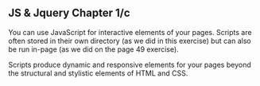 ## JS & Jquery Chapter 1/c

You can use JavaScript for interactive elements of your pages. Scripts are often stored in their own directory (as we did in this exercise) but can also be run in-page (as we did on the page 49 exercise).

Scripts produce dynamic and responsive elements for your pages beyond the structural and stylistic elements of HTML and CSS.